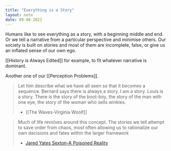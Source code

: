 ```yaml
---
title: "Everything is a Story"
layout: note
date: 09-08-2022
---
```


Humans like to see everything as a story, with a beginning middle and end. Or we tell a narrative from a particular perspective and minimise others. Our society is built on stories and most of them are incomplete, false, or give us an inflated sense of our own ego.

[[History is Always Edited]] for example, to fit whatever narrative is dominant. 

Another one of our [[Perception Problems]].

> Let him describe what we have all seen so that it becomes a sequence. Bernard says there is always a story. I am a story. Louis is a story. There is the story of the boot-boy, the story of the man with one eye, the story of the woman who sells winkles.
> -  [[The Waves-Virginia Woolf]]

> Much of life revolves around this concept. The stories we tell attempt to save order from chaos, most often allowing us to rationalize our own decisions and fates within the larger framework
> - [Jared Yates Sexton-A Poisoned Reality](https://lithub.com/a-poisoned-reality-jared-yates-sexton-on-growing-up-with-conspiracy-theories-and-end-times-prophecy) 
